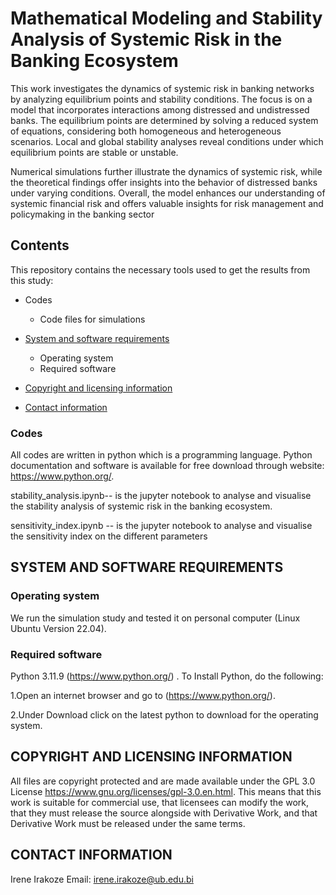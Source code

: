 # Mathematical Modeling and Stability Analysis of Systemic Risk in the Banking Ecosystem

This work investigates the dynamics of systemic risk in banking networks by analyzing equilibrium points and stability conditions. The focus is on a model that
incorporates interactions among distressed and undistressed banks. The equilibrium points are determined by solving a reduced system of equations, considering both homogeneous and heterogeneous scenarios. Local and global stability analyses reveal conditions under which equilibrium points are stable or unstable. 

Numerical simulations further illustrate the dynamics of systemic risk, while the theoretical findings offer insights into the behavior of distressed banks under varying conditions. Overall, the model enhances our understanding of systemic financial risk and offers valuable insights for risk management and policymaking in the banking sector

## Contents

This repository contains the  necessary tools used to get the results from this study:

* Codes
   * Code files for simulations
   
* [System and software requirements](#system-and-software-requirements)
    * Operating system
    * Required software
* [Copyright and licensing information](#copyright-and-licensing-information)
* [Contact information](#contact-information)

### Codes 

All codes are written in python which is a  programming language. Python documentation and software is available for free download through website: https://www.python.org/.

stability_analysis.ipynb-- is the jupyter notebook to analyse and visualise the stability analysis of systemic risk in the banking ecosystem.

sensitivity_index.ipynb -- is the jupyter notebook to analyse and visualise the sensitivity index on the different parameters 

## SYSTEM AND SOFTWARE REQUIREMENTS


### Operating system
We run the simulation study  and tested it on personal computer (Linux Ubuntu Version 22.04).

### Required software
Python 3.11.9 (https://www.python.org/) . To Install Python, do the following:

1.Open an internet browser and go to (https://www.python.org/).

2.Under Download click on the latest python to download for the operating system.


## COPYRIGHT AND LICENSING INFORMATION

All files are copyright protected and are made available under the GPL 3.0 License <https://www.gnu.org/licenses/gpl-3.0.en.html>. This means that this work is suitable for commercial use, that licensees can modify the work, that they must release the source alongside with Derivative Work, and that Derivative Work must be released under the same terms.


## CONTACT INFORMATION

Irene Irakoze
Email: <irene.irakoze@ub.edu.bi>


